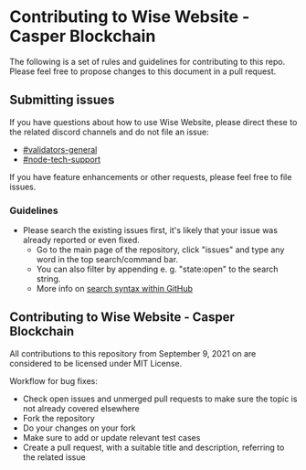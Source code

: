 # Contributing to Wise Website - Casper Blockchain

The following is a set of rules and guidelines for contributing to this repo. Please feel free to propose changes to this document in a pull request.

## Submitting issues

If you have questions about how to use Wise Website, please direct these to the related discord channels and do not file an issue:
* [#validators-general](https://discord.gg/9CTHRvvA4d)
* [#node-tech-support](https://discord.gg/9CTHRvvA4d)

If you have feature enhancements or other requests, please feel free to file issues.

### Guidelines
* Please search the existing issues first, it's likely that your issue was already reported or even fixed.
  - Go to the main page of the repository, click "issues" and type any word in the top search/command bar.
  - You can also filter by appending e. g. "state:open" to the search string.
  - More info on [search syntax within GitHub](https://help.github.com/articles/searching-issues)

## Contributing to Wise Website - Casper Blockchain

All contributions to this repository from September 9, 2021 on are considered to be licensed under MIT License.

Workflow for bug fixes:
* Check open issues and unmerged pull requests to make sure the topic is not already covered elsewhere
* Fork the repository
* Do your changes on your fork
* Make sure to add or update relevant test cases
* Create a pull request, with a suitable title and description, referring to the related issue